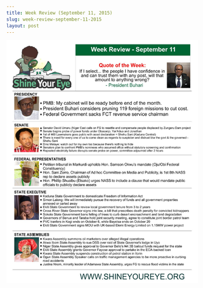 ```yaml
---
title: Week Review (September 11, 2015)
slug: week-review-september-11-2015
layout: post
---
```


![Week Review (September 11, 2015)](/media_root/file_archive/SYE_Week_Review_-_Sept_11.jpg "Week Review (September 11, 2015)")
